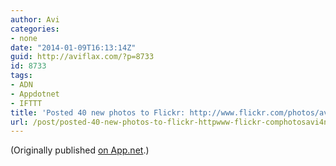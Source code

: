 ```yaml
---
author: Avi
categories:
- none
date: "2014-01-09T16:13:14Z"
guid: http://aviflax.com/?p=8733
id: 8733
tags:
- ADN
- Appdotnet
- IFTTT
title: 'Posted 40 new photos to Flickr: http://www.flickr.com/photos/avi4now/'
url: /post/posted-40-new-photos-to-flickr-httpwww-flickr-comphotosavi4now-4/
---
```

(Originally published [on App.net](http://alpha.app.net/aviflax/post/19353933).)